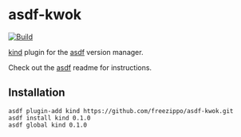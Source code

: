 # asdf-kwok
[![Build](https://github.com/freezippo/asdf-kwok/actions/workflows/ci.yml/badge.svg)](https://github.com/freezippo/asdf-kwok/actions/workflows/ci.yml)


[kind](https://github.com/kubernetes-sigs/kwok) plugin for the 
[asdf](https://github.com/asdf-vm/asdf) version manager.

Check out the [asdf](https://github.com/asdf-vm/asdf) readme for instructions.

Installation
------------
```
asdf plugin-add kind https://github.com/freezippo/asdf-kwok.git
asdf install kind 0.1.0
asdf global kind 0.1.0
```
